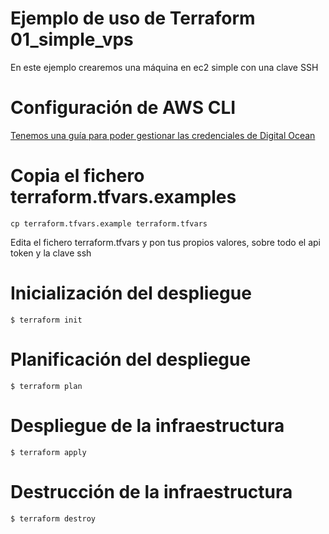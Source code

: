 # Ejemplo de uso de Terraform 01_simple_vps
En este ejemplo crearemos una máquina en ec2 simple con una clave SSH

# Configuración de AWS CLI
[Tenemos una guía para poder gestionar las credenciales de Digital Ocean](https://cursosdedesarrollo.com/2020/08/infraestructura-uso-de-terraform-instalacion-y-configuraciones-basicas/)
# Copia el fichero terraform.tfvars.examples
<code>cp terraform.tfvars.example terraform.tfvars</code>

Edita el fichero terraform.tfvars y pon tus propios valores, sobre todo el api token y la clave ssh

# Inicialización del despliegue
<code>$ terraform init</code>
# Planificación del despliegue
<code>$ terraform plan</code>
# Despliegue de la infraestructura
<code>$ terraform apply</code>
# Destrucción de la infraestructura
<code>$ terraform destroy</code>